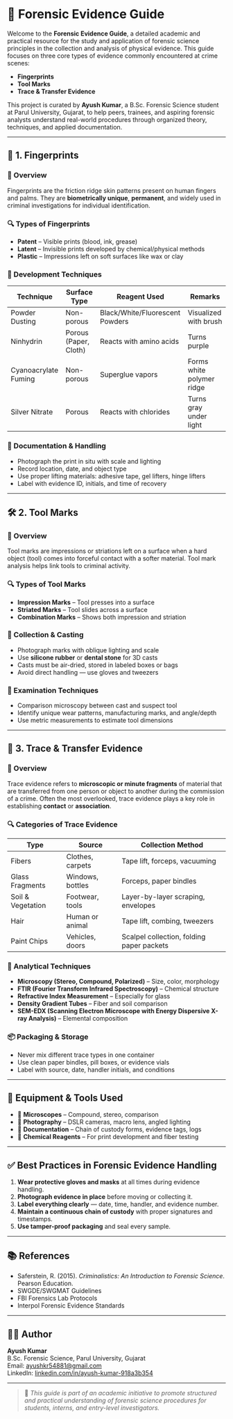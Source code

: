 # 🧬 Forensic Evidence Guide

Welcome to the **Forensic Evidence Guide**, a detailed academic and practical resource for the study and application of forensic science principles in the collection and analysis of physical evidence. This guide focuses on three core types of evidence commonly encountered at crime scenes:

- **Fingerprints**
- **Tool Marks**
- **Trace & Transfer Evidence**

This project is curated by **Ayush Kumar**, a B.Sc. Forensic Science student at Parul University, Gujarat, to help peers, trainees, and aspiring forensic analysts understand real-world procedures through organized theory, techniques, and applied documentation.

---

## 🧤 1. Fingerprints

### 📝 Overview

Fingerprints are the friction ridge skin patterns present on human fingers and palms. They are **biometrically unique**, **permanent**, and widely used in criminal investigations for individual identification.

### 🔍 Types of Fingerprints

- **Patent** – Visible prints (blood, ink, grease)
- **Latent** – Invisible prints developed by chemical/physical methods
- **Plastic** – Impressions left on soft surfaces like wax or clay

### 🧪 Development Techniques

| Technique | Surface Type | Reagent Used | Remarks |
|----------|---------------|--------------|---------|
| Powder Dusting | Non-porous | Black/White/Fluorescent Powders | Visualized with brush |
| Ninhydrin | Porous (Paper, Cloth) | Reacts with amino acids | Turns purple |
| Cyanoacrylate Fuming | Non-porous | Superglue vapors | Forms white polymer ridge |
| Silver Nitrate | Porous | Reacts with chlorides | Turns gray under light |

### 📸 Documentation & Handling

- Photograph the print in situ with scale and lighting
- Record location, date, and object type
- Use proper lifting materials: adhesive tape, gel lifters, hinge lifters
- Label with evidence ID, initials, and time of recovery

---

## 🛠️ 2. Tool Marks

### 📝 Overview

Tool marks are impressions or striations left on a surface when a hard object (tool) comes into forceful contact with a softer material. Tool mark analysis helps link tools to criminal activity.

### 🔍 Types of Tool Marks

- **Impression Marks** – Tool presses into a surface
- **Striated Marks** – Tool slides across a surface
- **Combination Marks** – Shows both impression and striation

### 🧪 Collection & Casting

- Photograph marks with oblique lighting and scale
- Use **silicone rubber** or **dental stone** for 3D casts
- Casts must be air-dried, stored in labeled boxes or bags
- Avoid direct handling — use gloves and tweezers

### 🔬 Examination Techniques

- Comparison microscopy between cast and suspect tool
- Identify unique wear patterns, manufacturing marks, and angle/depth
- Use metric measurements to estimate tool dimensions

---

## 🌱 3. Trace & Transfer Evidence

### 📝 Overview

Trace evidence refers to **microscopic or minute fragments** of material that are transferred from one person or object to another during the commission of a crime. Often the most overlooked, trace evidence plays a key role in establishing **contact** or **association**.

### 🔍 Categories of Trace Evidence

| Type | Source | Collection Method |
|------|--------|-------------------|
| Fibers | Clothes, carpets | Tape lift, forceps, vacuuming |
| Glass Fragments | Windows, bottles | Forceps, paper bindles |
| Soil & Vegetation | Footwear, tools | Layer-by-layer scraping, envelopes |
| Hair | Human or animal | Tape lift, combing, tweezers |
| Paint Chips | Vehicles, doors | Scalpel collection, folding paper packets |

### 🔬 Analytical Techniques

- **Microscopy (Stereo, Compound, Polarized)** – Size, color, morphology
- **FTIR (Fourier Transform Infrared Spectroscopy)** – Chemical structure
- **Refractive Index Measurement** – Especially for glass
- **Density Gradient Tubes** – Fiber and soil comparison
- **SEM-EDX (Scanning Electron Microscope with Energy Dispersive X-ray Analysis)** – Elemental composition

### 📦 Packaging & Storage

- Never mix different trace types in one container
- Use clean paper bindles, pill boxes, or evidence vials
- Label with source, date, handler initials, and conditions

---

## 🧪 Equipment & Tools Used

- 🔬 **Microscopes** – Compound, stereo, comparison
- 📸 **Photography** – DSLR cameras, macro lens, angled lighting
- 📄 **Documentation** – Chain of custody forms, evidence tags, logs
- 🧴 **Chemical Reagents** – For print development and fiber testing

---

## ✅ Best Practices in Forensic Evidence Handling

1. **Wear protective gloves and masks** at all times during evidence handling.
2. **Photograph evidence in place** before moving or collecting it.
3. **Label everything clearly** — date, time, handler, and evidence number.
4. **Maintain a continuous chain of custody** with proper signatures and timestamps.
5. **Use tamper-proof packaging** and seal every sample.

---

## 📚 References

- Saferstein, R. (2015). *Criminalistics: An Introduction to Forensic Science*. Pearson Education.
- SWGDE/SWGMAT Guidelines
- FBI Forensics Lab Protocols
- Interpol Forensic Evidence Standards

---

## 👨‍🔬 Author

**Ayush Kumar**  
B.Sc. Forensic Science, Parul University, Gujarat  
Email: [ayushkr54881@gmail.com](mailto:ayushkr54881@gmail.com)  
LinkedIn: [linkedin.com/in/ayush-kumar-918a3b354](https://www.linkedin.com/in/ayush-kumar-918a3b354)

---

> 📘 *This guide is part of an academic initiative to promote structured and practical understanding of forensic science procedures for students, interns, and entry-level investigators.*
